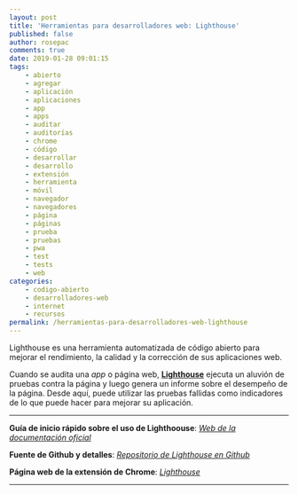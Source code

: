 ```yaml
---
layout: post
title: 'Herramientas para desarrolladores web: Lighthouse'
published: false
author: rosepac
comments: true
date: 2019-01-28 09:01:15
tags:
    - abierto
    - agregar
    - aplicación
    - aplicaciones
    - app
    - apps
    - auditar
    - auditorías
    - chrome
    - código
    - desarrollar
    - desarrollo
    - extensión
    - herramienta
    - móvil
    - navegador
    - navegadores
    - página
    - páginas
    - prueba
    - pruebas
    - pwa
    - test
    - tests
    - web
categories:
    - codigo-abierto
    - desarrolladores-web
    - internet
    - recursos
permalink: /herramientas-para-desarrolladores-web-lighthouse
---
```

Lighthouse es una herramienta automatizada de código abierto para mejorar el rendimiento, la calidad y la corrección de sus aplicaciones web. 

Cuando se audita una _app_ o página web, **[Lighthouse][1]** ejecuta un aluvión de pruebas contra la página y luego genera un informe sobre el desempeño de la página. Desde aquí, puede utilizar las pruebas fallidas como indicadores de lo que puede hacer para mejorar su aplicación.

* * *

**Guía de inicio rápido sobre el uso de Lighthoouse**: _[Web de la documentación oficial][2]_ 
  
**Fuente de Github y detalles**: _[Repositorio de Lighthouse en Github][3]_
  
**Página web de la extensión de Chrome**: _[Lighthouse][1]_

* * *

 [1]: https://kutt.it/lighthouse
 [2]: https://kutt.it/lighthousedoc
 [3]: https://kutt.it/lighthousegithub
